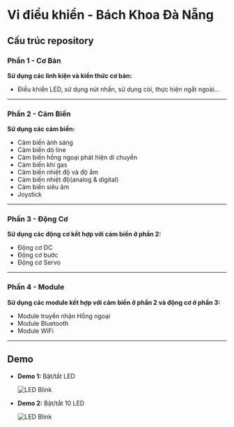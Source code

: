 # Vi điều khiển - Bách Khoa Đà Nẵng  

## Cấu trúc repository

### Phần 1 - Cơ Bản

**Sử dụng các linh kiện và kiến thức cơ bản:**
- Điều khiển LED, sử dụng nút nhấn, sử dụng còi, thực hiện ngắt ngoài...

---

### Phần 2 - Cảm Biến

**Sử dụng các cảm biến:**
- Cảm biến ánh sáng
- Cảm biến dò line
- Cảm biến hồng ngoại phát hiện di chuyển
- Cảm biến khí gas
- Cảm biến nhiệt độ và độ ẩm
- Cảm biến nhiệt độ(analog & digital)
- Cảm biến siêu âm
- Joystick

---

### Phần 3 - Động Cơ

**Sử dụng các động cơ kết hợp với cảm biến ở phần 2:**
- Động cơ DC
- Động cơ bước
- Động cơ Servo

---

### Phần 4 - Module

**Sử dụng các module kết hợp với cảm biến ở phần 2 và động cơ ở phần 3:**
- Module truyền nhận Hồng ngoại
- Module Bluetooth
- Module WiFi

---

## Demo  

- **Demo 1:** Bật/tắt LED

  ![LED Blink](Demo/1-led.gif)


- **Demo 2:** Bật/tắt 10 LED
  
  ![LED Blink](Demo/10-led.gif)  

